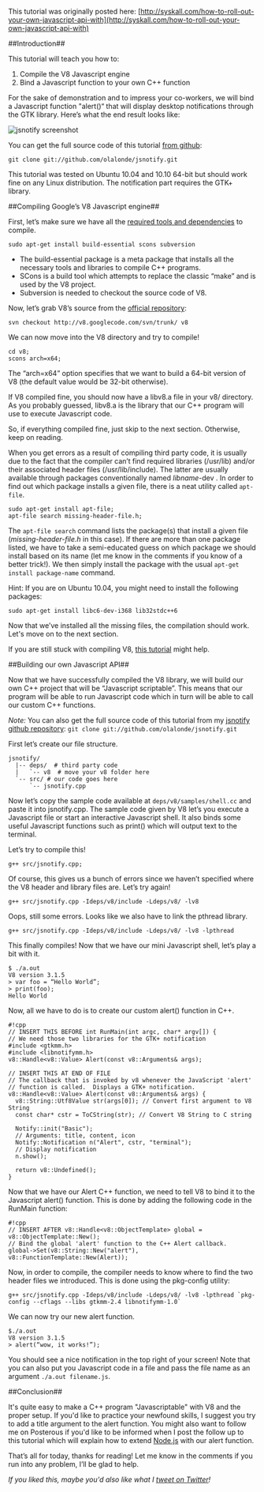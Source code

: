 This tutorial was originally posted here: [http://syskall.com/how-to-roll-out-your-own-javascript-api-with](http://syskall.com/how-to-roll-out-your-own-javascript-api-with)

##Introduction##

This tutorial will teach you how to:

1. Compile the V8 Javascript engine 
2. Bind a Javascript function to your own C++ function

For the sake of demonstration and to impress your co-workers, we will bind a Javascript function "alert()“ that will display desktop notifications through the GTK library. Here’s what the end result looks like:

![jsnotify screenshot](http://i.imgur.com/nUsWG.png)

You can get the full source code of this tutorial [from github](https://github.com/olalonde/jsnotify):

    git clone git://github.com/olalonde/jsnotify.git

This tutorial was tested on Ubuntu 10.04 and 10.10 64-bit but should work fine on any Linux distribution. The notification part requires the GTK+ library. 

##Compiling Google’s V8 Javascript engine##

First, let’s make sure we have all the [required tools and dependencies](http://code.google.com/apis/v8/build.html) to compile. 

    sudo apt-get install build-essential scons subversion 


 - The build-essential package is a meta package that installs all the necessary tools and libraries to compile C++ programs. 
 - SCons is a build tool which attempts to replace the classic “make” and is used by the V8 project.
 - Subversion is needed to checkout the source code of V8.

Now, let’s grab V8’s source from the [official repository](http://code.google.com/p/v8/wiki/Source?tm=4): 

    svn checkout http://v8.googlecode.com/svn/trunk/ v8 

We can now move into the V8 directory and try to compile! 

    cd v8;
    scons arch=x64; 

The “arch=x64” option specifies that we want to build a 64-bit version of V8 (the default value would be 32-bit otherwise).

If V8 compiled fine, you should now have a libv8.a file in your v8/ directory. As you probably guessed, libv8.a is the library that our C++ program will use to execute Javascript code.

So, if everything compiled fine, just skip to the next section. Otherwise, keep on reading. 

When you get errors as a result of compiling third party code, it is usually due to the fact that the compiler can’t find required libraries (/usr/lib) and/or their associated header files (/usr/lib/include). The latter are usually available through packages conventionally named *libname*-dev . In order to find out which package installs a given file, there is a neat utility called `apt-file`.  

    sudo apt-get install apt-file;
    apt-file search missing-header-file.h; 

The `apt-file search` command lists the package(s) that install a given file (*missing-header-file.h* in this case). If there are more than one package listed, we have to take a semi-educated guess on which package we should install based on its name (let me know in the comments if you know of a better trick!). We then simply install the package with the usual `apt-get install package-name` command. 

Hint: If you are on Ubuntu 10.04, you might need to install the following packages:

    sudo apt-get install libc6-dev-i368 lib32stdc++6

Now that we’ve installed all the missing files, the compilation should work. Let's move on to the next section.

If you are still stuck with compiling V8, [this tutorial](http://www.travisswicegood.com/2009/07/11/compiling-node-js-olibc6-dev-i368n-ubuntu-9-04/) might help. 

##Building our own Javascript API##

Now that we have successfully compiled the V8 library, we will build our own C++ project that will be “Javascript scriptable”. This means that our program will be able to run Javascript code which in turn will be able to call our custom C++ functions. 

*Note:* You can also get the full source code of this tutorial from my [jsnotify github repository]((https://github.com/olalonde/jsnotify)): `git clone git://github.com/olalonde/jsnotify.git` 

First let’s create our file structure.

    jsnotify/
      |-- deps/  # third party code
      |   `-- v8  # move your v8 folder here
      `-- src/ # our code goes here
          `-- jsnotify.cpp

Now let’s copy the sample code available at `deps/v8/samples/shell.cc` and paste it into jsnotify.cpp. The sample code given by V8 let’s you execute a Javascript file or start an interactive Javascript shell. It also binds some useful Javascript functions such as print() which will output text to the terminal. 

Let’s try to compile this! 

    g++ src/jsnotify.cpp; 

Of course, this gives us a bunch of errors since we haven’t specified where the V8 header and library files are. Let’s try again! 

    g++ src/jsnotify.cpp -Ideps/v8/include -Ldeps/v8/ -lv8

Oops, still some errors. Looks like we also have to link the pthread library.

    g++ src/jsnotify.cpp -Ideps/v8/include -Ldeps/v8/ -lv8 -lpthread

This finally compiles! Now that we have our mini Javascript shell, let’s play a bit with it.

    $ ./a.out 
    V8 version 3.1.5
    > var foo = “Hello World”;
    > print(foo);
    Hello World

Now, all we have to do is to create our custom alert() function in C++.

    #!cpp
    // INSERT THIS BEFORE int RunMain(int argc, char* argv[]) {
    // We need those two libraries for the GTK+ notification 
    #include <gtkmm.h>
    #include <libnotifymm.h>
    v8::Handle<v8::Value> Alert(const v8::Arguments& args);

    // INSERT THIS AT END OF FILE   
    // The callback that is invoked by v8 whenever the JavaScript 'alert'
    // function is called.  Displays a GTK+ notification.
    v8::Handle<v8::Value> Alert(const v8::Arguments& args) {
      v8::String::Utf8Value str(args[0]); // Convert first argument to V8 String
      const char* cstr = ToCString(str); // Convert V8 String to C string
      
      Notify::init("Basic");
      // Arguments: title, content, icon
      Notify::Notification n("Alert", cstr, "terminal");
      // Display notification
      n.show();
      
      return v8::Undefined();
    }

Now that we have our Alert C++ function, we need to tell V8 to bind it to the Javascript alert() function. This is done by adding the following code in the RunMain function:

    #!cpp
    // INSERT AFTER v8::Handle<v8::ObjectTemplate> global = v8::ObjectTemplate::New();
    // Bind the global 'alert' function to the C++ Alert callback.
    global->Set(v8::String::New("alert"), v8::FunctionTemplate::New(Alert));

Now, in order to compile, the compiler needs to know where to find the two header files we introduced. This is done using the pkg-config utility: 

    g++ src/jsnotify.cpp -Ideps/v8/include -Ldeps/v8/ -lv8 -lpthread `pkg-config --cflags --libs gtkmm-2.4 libnotifymm-1.0`

We can now try our new alert function.

    $./a.out 
    V8 version 3.1.5
    > alert(“wow, it works!”);  

You should see a nice notification in the top right of your screen! Note that you can also put you Javascript code in a file and pass the file name as an argument `./a.out filename.js`. 

##Conclusion##

It's quite easy to make a C++ program "Javascriptable" with V8 and the proper setup. If you'd like to practice your newfound skills, I suggest you try to add a title argument to the alert function. You might also want to follow me on Posterous if you'd like to be informed when I post the follow up to this tutorial which will explain how to extend [Node.js](http://nodejs.org/) with our alert function.

That’s all for today, thanks for reading! Let me know in the comments if you run into any problem, I’ll be glad to help. 

*If you liked this, maybe you'd also like what I [tweet on Twitter](http://twitter.com/olivierll)!*
